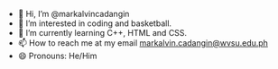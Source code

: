 - 👋 Hi, I’m @markalvincadangin
- 👀 I’m interested in coding and basketball.
- 🌱 I’m currently learning C++, HTML and CSS.
- 📫 How to reach me at my email markalvin.cadangin@wvsu.edu.ph
- 😄 Pronouns: He/Him

<!---
markalvincadangin/markalvincadangin is a ✨ special ✨ repository because its `README.md` (this file) appears on your GitHub profile.
You can click the Preview link to take a look at your changes.
--->
